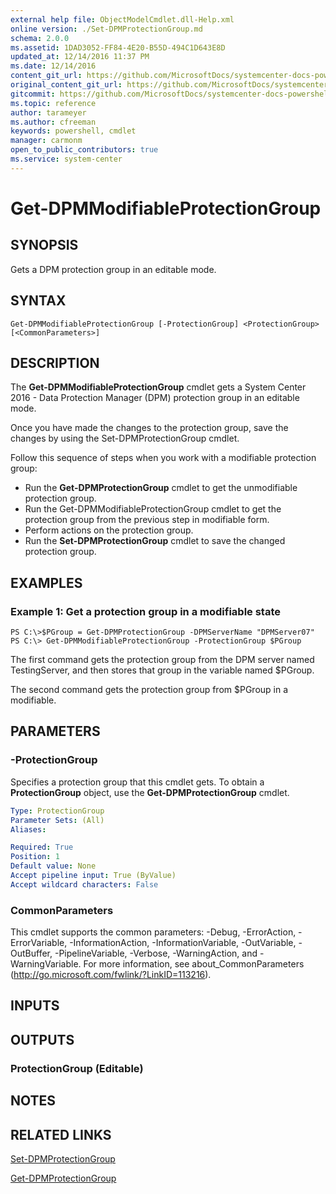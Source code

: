 ```yaml
---
external help file: ObjectModelCmdlet.dll-Help.xml
online version: ./Set-DPMProtectionGroup.md
schema: 2.0.0
ms.assetid: 1DAD3052-FF84-4E20-B55D-494C1D643E8D
updated_at: 12/14/2016 11:37 PM
ms.date: 12/14/2016
content_git_url: https://github.com/MicrosoftDocs/systemcenter-docs-powershell/blob/master/systemcenter-cmdlets/SystemCenter2016/DataProtectionManager/v1/Get-DPMModifiableProtectionGroup.md
original_content_git_url: https://github.com/MicrosoftDocs/systemcenter-docs-powershell/blob/master/systemcenter-cmdlets/SystemCenter2016/DataProtectionManager/v1/Get-DPMModifiableProtectionGroup.md
gitcommit: https://github.com/MicrosoftDocs/systemcenter-docs-powershell/blob/ddd0fefc9adaabb9394eb6c21b33370913d1830d/systemcenter-cmdlets/SystemCenter2016/DataProtectionManager/v1/Get-DPMModifiableProtectionGroup.md
ms.topic: reference
author: tarameyer
ms.author: cfreeman
keywords: powershell, cmdlet
manager: carmonm
open_to_public_contributors: true
ms.service: system-center
---
```


# Get-DPMModifiableProtectionGroup

## SYNOPSIS
Gets a DPM protection group in an editable mode.

## SYNTAX

```
Get-DPMModifiableProtectionGroup [-ProtectionGroup] <ProtectionGroup> [<CommonParameters>]
```

## DESCRIPTION
The **Get-DPMModifiableProtectionGroup** cmdlet gets a System Center 2016 - Data Protection Manager (DPM) protection group in an editable mode.

Once you have made the changes to the protection group, save the changes by using the Set-DPMProtectionGroup cmdlet.

Follow this sequence of steps when you work with a modifiable protection group:

- Run the **Get-DPMProtectionGroup** cmdlet to get the unmodifiable protection group.
- Run the Get-DPMModifiableProtectionGroup cmdlet to get the protection group from the previous step in modifiable form.
- Perform actions on the protection group.
- Run the **Set-DPMProtectionGroup** cmdlet to save the changed protection group.

## EXAMPLES

### Example 1: Get a protection group in a modifiable state
```
PS C:\>$PGroup = Get-DPMProtectionGroup -DPMServerName "DPMServer07"
PS C:\> Get-DPMModifiableProtectionGroup -ProtectionGroup $PGroup
```

The first command gets the protection group from the DPM server named TestingServer, and then stores that group in the variable named $PGroup.

The second command gets the protection group from $PGroup in a modifiable.

## PARAMETERS

### -ProtectionGroup
Specifies a protection group that this cmdlet gets.
To obtain a **ProtectionGroup** object, use the **Get-DPMProtectionGroup** cmdlet.

```yaml
Type: ProtectionGroup
Parameter Sets: (All)
Aliases: 

Required: True
Position: 1
Default value: None
Accept pipeline input: True (ByValue)
Accept wildcard characters: False
```

### CommonParameters
This cmdlet supports the common parameters: -Debug, -ErrorAction, -ErrorVariable, -InformationAction, -InformationVariable, -OutVariable, -OutBuffer, -PipelineVariable, -Verbose, -WarningAction, and -WarningVariable. For more information, see about_CommonParameters (http://go.microsoft.com/fwlink/?LinkID=113216).

## INPUTS

## OUTPUTS

### ProtectionGroup (Editable)

## NOTES

## RELATED LINKS

[Set-DPMProtectionGroup](xref:SystemCenter2016/DataProtectionManager/v1/Set-DPMProtectionGroup.md)

[Get-DPMProtectionGroup](xref:SystemCenter2016/DataProtectionManager/v1/Get-DPMProtectionGroup.md)

